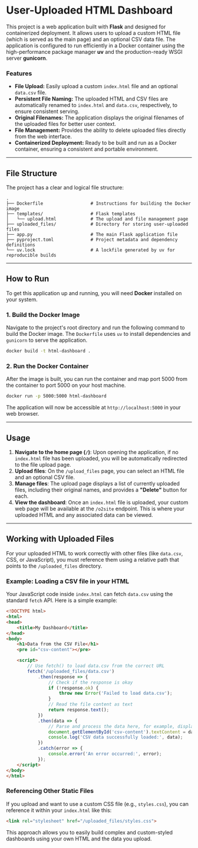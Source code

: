 # User-Uploaded HTML Dashboard

This project is a web application built with **Flask** and designed for containerized deployment. It allows users to upload a custom HTML file (which is served as the main page) and an optional CSV data file. The application is configured to run efficiently in a Docker container using the high-performance package manager **uv** and the production-ready WSGI server **gunicorn**.

### Features

  * **File Upload:** Easily upload a custom `index.html` file and an optional `data.csv` file.
  * **Persistent File Naming:** The uploaded HTML and CSV files are automatically renamed to `index.html` and `data.csv`, respectively, to ensure consistent serving.
  * **Original Filenames:** The application displays the original filenames of the uploaded files for better user context.
  * **File Management:** Provides the ability to delete uploaded files directly from the web interface.
  * **Containerized Deployment:** Ready to be built and run as a Docker container, ensuring a consistent and portable environment.

-----

## File Structure

The project has a clear and logical file structure:

```
.
├── Dockerfile                  # Instructions for building the Docker image
├── templates/                  # Flask templates
│   └── upload.html             # The upload and file management page
├── uploaded_files/             # Directory for storing user-uploaded files
├── app.py                      # The main Flask application file
├── pyproject.toml              # Project metadata and dependency definitions
└── uv.lock                     # A lockfile generated by uv for reproducible builds
```

-----

## How to Run

To get this application up and running, you will need **Docker** installed on your system.

### 1\. Build the Docker Image

Navigate to the project's root directory and run the following command to build the Docker image. The `Dockerfile` uses `uv` to install dependencies and `gunicorn` to serve the application.

```bash
docker build -t html-dashboard .
```

### 2\. Run the Docker Container

After the image is built, you can run the container and map port 5000 from the container to port 5000 on your host machine.

```bash
docker run -p 5000:5000 html-dashboard
```

The application will now be accessible at `http://localhost:5000` in your web browser.

-----

## Usage

1.  **Navigate to the home page (`/`)**: Upon opening the application, if no `index.html` file has been uploaded, you will be automatically redirected to the file upload page.
2.  **Upload files**: On the `/upload_files` page, you can select an HTML file and an optional CSV file.
3.  **Manage files**: The upload page displays a list of currently uploaded files, including their original names, and provides a **"Delete"** button for each.
4.  **View the dashboard**: Once an `index.html` file is uploaded, your custom web page will be available at the `/o2site` endpoint. This is where your uploaded HTML and any associated data can be viewed.

-----

## Working with Uploaded Files

For your uploaded HTML to work correctly with other files (like `data.csv`, CSS, or JavaScript), you must reference them using a relative path that points to the `/uploaded_files` directory.

### Example: Loading a CSV file in your HTML

Your JavaScript code inside `index.html` can fetch `data.csv` using the standard `fetch` API. Here is a simple example:

```html
<!DOCTYPE html>
<html>
<head>
    <title>My Dashboard</title>
</head>
<body>
    <h1>Data from the CSV File</h1>
    <pre id="csv-content"></pre>

    <script>
        // Use fetch() to load data.csv from the correct URL
        fetch('/uploaded_files/data.csv')
            .then(response => {
                // Check if the response is okay
                if (!response.ok) {
                    throw new Error('Failed to load data.csv');
                }
                // Read the file content as text
                return response.text();
            })
            .then(data => {
                // Parse and process the data here, for example, display it
                document.getElementById('csv-content').textContent = data;
                console.log('CSV data successfully loaded:', data);
            })
            .catch(error => {
                console.error('An error occurred:', error);
            });
    </script>
</body>
</html>
```

### Referencing Other Static Files

If you upload and want to use a custom CSS file (e.g., `styles.css`), you can reference it within your `index.html` like this:

```html
<link rel="stylesheet" href="/uploaded_files/styles.css">
```

This approach allows you to easily build complex and custom-styled dashboards using your own HTML and the data you upload.
